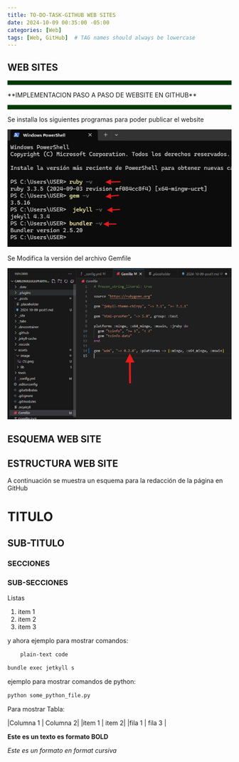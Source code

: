 ```yaml
---
title: TO-DO-TASK-GITHUB WEB SITES
date: 2024-10-09 00:35:00 -05:00
categories: [Web]
tags: [Web, GitHub]  # TAG names should always be lowercase
---
```


## WEB SITES
<hr style="border: none; height: 10px; background-color: #003b00;">
**IMPLEMENTACION PASO A PASO DE WEBSITE EN GITHUB**
<hr style="border: none; height: 10px; background-color: #003b00;">

Se installa los siguientes programas para poder publicar el website

![alt text](assets/image/install.png)

Se Modifica la versión del archivo Gemfile

![alt text](assets/image/Gemfile.png)


## ESQUEMA WEB SITE

## ESTRUCTURA WEB SITE

A continuación se muestra un esquema para la redacción de la página en GitHub

# TITULO

## SUB-TITULO

### SECCIONES


### SUB-SECCIONES


Listas

1. item 1
2. item 2
3. item 3


y ahora ejemplo para mostrar comandos:

        plain-text code

```bash
bundle exec jetkyll s 
```


ejemplo para mostrar comandos de python:

```python
python some_python_file.py
```


Para mostrar Tabla:

|Columna 1 | Columna 2|
|item 1 | item 2|
|fila 1 | fila 3 |

**Este es un texto es formato BOLD**

*Este es un formato en format cursiva*